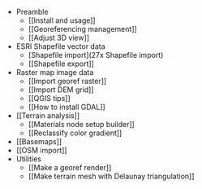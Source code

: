 * Preamble
    * [[Install and usage]]
    * [[Georeferencing management]]
    * [[Adjust 3D view]]
* ESRI Shapefile vector data
    * [Shapefile import](27x Shapefile import)
    * [[Shapefile export]]
* Raster map image data
    * [[Import georef raster]]
    * [[Import DEM grid]]
    * [[QGIS tips]]
    * [[How to install GDAL]]
* [[Terrain analysis]]
    * [[Materials node setup builder]]
    * [[Reclassify color gradient]]
* [[Basemaps]]
* [[OSM import]]
* Utilities
    * [[Make a georef render]]
    * [[Make terrain mesh with Delaunay triangulation]]
